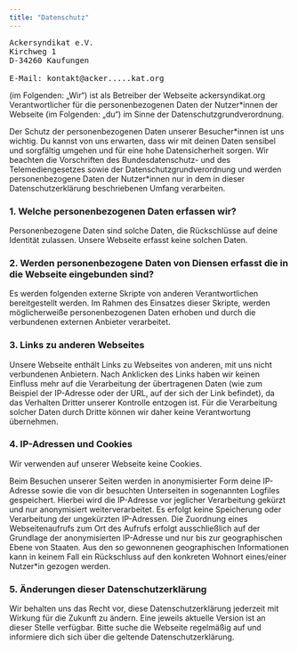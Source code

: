 ```yaml
---
title: "Datenschutz"
---
```


<pre>Ackersyndikat e.V.
Kirchweg 1
D-34260 Kaufungen

E-Mail: kontakt@acker.....kat.org</pre>

(im Folgenden: „Wir“) ist als Betreiber der Webseite ackersyndikat.org Verantwortlicher für die personenbezogenen Daten der Nutzer\*innen der Webseite (im Folgenden: „du“) im Sinne der Datenschutzgrundverordnung.

Der Schutz der personenbezogenen Daten unserer Besucher\*innen ist uns wichtig. Du kannst von uns erwarten, dass wir mit deinen Daten sensibel und sorgfältig umgehen und für eine hohe Datensicherheit sorgen. Wir beachten die Vorschriften des Bundesdatenschutz- und des Telemediengesetzes sowie der Datenschutzgrundverordnung und werden personenbezogene Daten der Nutzer\*innen nur in dem in dieser Datenschutzerklärung beschriebenen Umfang verarbeiten.

### 1. Welche personenbezogenen Daten erfassen wir?

Personenbezogene Daten sind solche Daten, die Rückschlüsse auf deine Identität zulassen. Unsere Webseite erfasst keine solchen Daten.

### 2. Werden personenbezogene Daten von Diensen erfasst die in die Webseite eingebunden sind?

Es werden folgenden externe Skripte von anderen Verantwortlichen bereitgestellt werden. Im Rahmen des Einsatzes dieser Skripte, werden möglicherweiße personenbezogenen Daten erhoben und durch die verbundenen externen Anbieter verarbeitet.

### 3. Links zu anderen Webseites

Unsere Webseite enthält Links zu Webseites von anderen, mit uns nicht verbundenen Anbietern. Nach Anklicken des Links haben wir keinen Einfluss mehr auf die Verarbeitung der übertragenen Daten (wie zum Beispiel der IP-Adresse oder der URL, auf der sich der Link befindet), da das Verhalten Dritter unserer Kontrolle entzogen ist. Für die Verarbeitung solcher Daten durch Dritte können wir daher keine Verantwortung übernehmen.

### 4. IP-Adressen und Cookies

Wir verwenden auf unserer Webseite keine Cookies.

Beim Besuchen unserer Seiten werden in anonymisierter Form deine IP-Adresse sowie die von dir besuchten Unterseiten in sogenannten Logfiles gespeichert. Hierbei wird die IP-Adresse vor jeglicher Verarbeitung gekürzt und nur anonymisiert weiterverarbeitet. Es erfolgt keine Speicherung oder Verarbeitung der ungekürzten IP-Adressen. Die Zuordnung eines Webseitenaufrufs zum Ort des Aufrufs erfolgt ausschließlich auf der Grundlage der anonymisierten IP-Adresse und nur bis zur geographischen Ebene von Staaten. Aus den so gewonnenen geographischen Informationen kann in keinem Fall ein Rückschluss auf den konkreten Wohnort eines/einer Nutzer\*in gezogen werden.

### 5. Änderungen dieser Datenschutzerklärung

Wir behalten uns das Recht vor, diese Datenschutzerklärung jederzeit mit Wirkung für die Zukunft zu ändern. Eine jeweils aktuelle Version ist an dieser Stelle verfügbar. Bitte suche die Webseite regelmäßig auf und informiere dich sich über die geltende Datenschutzerklärung.
